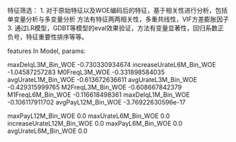 特征筛选：
    1. 对于原始特征以及WOE编码后的特征，基于相关性进行分析，包括单变量分析与多变量分析 方法有特征两两相关性，多重共线性，VIF方差膨胀因子
    3. 通过LR模型，GDBT等模型的eval效果验证，方法有变量显著性，回归系数正负号，特征重要性排序等等。


features In Model, params:

maxDelqL3M_Bin_WOE      -0.730330934674
increaseUrateL6M_Bin_WOE      -1.04587257283
M0FreqL3M_WOE      -0.331898584035
avgUrateL1M_Bin_WOE      -0.613672636611
avgUrateL3M_Bin_WOE      -0.429315999765
M2FreqL3M_Bin_WOE      -0.608667842379
M1FreqL6M_Bin_WOE      -0.116618498361
maxDelqL1M_Bin_WOE      -0.106117911702
avgPayL12M_Bin_WOE      -3.76922630596e-17

maxPayL12M_Bin_WOE      0.0
maxUrateL6M_Bin_WOE      0.0
increaseUrateL12M_Bin_WOE      0.0
maxPayL6M_Bin_WOE      0.0
avgUrateL6M_Bin_WOE      0.0
